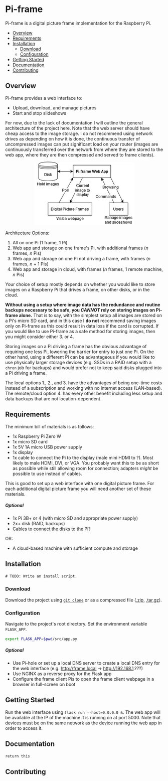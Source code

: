 # Pi-frame
Pi-frame is a digital picture frame implementation for the Raspberry Pi.
- [Overview](#overview)
- [Requirements](#requirements)
- [Installation](#installation)
  - [Download](#download)
  - [Configuration](#configuration)
- [Getting Started](#getting-started)
- [Documentation](#documentation)
- [Contributing](#contributing)

## Overview
Pi-frame provides a web interface to:
- Upload, download, and manage pictures
- Start and stop slideshows

For now, due to the lack of documentation I will outline the general
architecture of the project here. Note that the web server should have cheap
access to the image storage. I do not recommend using network drives as
depending on how it is done, the continuous transfer of uncompressed images can
put significant load on your router (images are continuously transferred over
the network from where they are stored to the web app, where they are then
compressed and served to frame clients).

<div align="center">
    <img src="src/static/arch-clear.png" alt="Pi-frame architecture block diagram"
             title="Pi-frame Architecture" />
</div>

Architecture Options:
1. All on one Pi (1 frame, 1 Pi)
2. Web app and storage on one frame's Pi, with additional frames (<var>n</var>
   frames, <var>n</var> Pis)
3. Web app and storage on one Pi not driving a frame, with frames (<var>n</var>
   frames, <var>n</var> + 1 Pis)
4. Web app and storage in cloud, with frames (<var>n</var> frames, 1 remote
   machine, <var>n</var> Pis)

Your choice of setup mostly depends on whether you would like to store images
on a Raspberry Pi that drives a frame, on other disks, or in the cloud.

**Without using a setup where image data has the redundance and routine backups
necessary to be safe, you *CANNOT* rely on storing images on Pi-frame alone.**
That is to say, with the simplest setup all images are stored on a Pi's micro
SD card, and in this case I **do not** recommend saving images only on Pi-frame
as this could result in data loss if the card is corrupted. If you would like
to use Pi-frame as a safe method for storing images, then you might consider
either 3. or 4.

Storing images on a Pi driving a frame has the obvious advantage of requiring
one less Pi, lowering the barrier for entry to just one Pi. On the other hand,
using a different Pi can be advantageous if you would like to use physically
larger storage devices (e.g. SSDs in a RAID setup with a `chron` job for
backups) and would prefer not to keep said disks plugged into a Pi driving a
frame.

The local options 1., 2., and 3. have the advantages of being one-time costs
instead of a subscription and working with no internet access (LAN-based). The
remote/cloud option 4. has every other benefit including less setup and data
backups that are not location-dependent.

## Requirements
The minimum bill of materials is as follows:
- 1x Raspberry Pi Zero W
- 1x micro SD card
- 1x 5V 1A micro USB power supply
- 1x display
- 1x cable to connect the Pi to the display (male mini HDMI to ?). Most likely
  to male HDMI, DVI, or VGA. You probably want this to be as short as possible
  while still allowing room for connection; adapters *might* be possible to use
  instead of cables.

This is good to set up a web interface with one digital picture frame. For each
additional digital picture frame you will need another set of these materials.

##### Optional
- 1x Pi 3B+ or 4 (with micro SD and appropriate power supply)
- 2x+ disk (RAID, backups)
- Cables to connect the disks to the Pi?

OR:
- A cloud-based machine with sufficient compute and storage

## Installation
`# TODO: Write an install script.`

### Download
Download the project using [`git clone`][1] or as a compressed file ([.zip][2],
[.tar.gz][3]).

[1]: https://git-scm.com/docs/git-clone "Git - git-clone Documentation"
[2]: https://github.com/andersonentwistle/full-frame/archive/master.zip
[3]: https://github.com/andersonentwistle/full-frame/archive/master.tar.gz

### Configuration
Navigate to the project's root directory. Set the environment variable
`FLASK_APP`.
```bash
export FLASK_APP=$pwd/src/app.py
```

##### Optional
- Use Pi-hole or set up a local DNS server to create a local DNS entry for the
  web interface (e.g. http://frame.local -> http://192.168.1.???)
- Use NGINX as a reverse proxy for the Flask app
- Configure the frame client Pis to open the frame client webpage in a browser
  in full-screen on boot

## Getting Started
Run the web interface using `flask run --host=0.0.0.0 &`. The web app will be
available at the IP of the machine it is running on at port 5000. Note that
devices must be on the same network as the device running the web app in order
to access it.

## Documentation
`return this`

## Contributing
